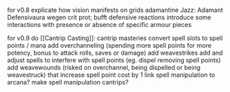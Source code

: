for v0.8
explicate how vision manifests on grids
adamantine Jazz: Adamant Defensivaura wegen crit prot; bufft defensive reactions
introduce some interactions with presence or absence of specific armour pieces

for v0.9
do [[Cantrip Casting]]: cantrip masteries
convert spell slots to spell points / mana
add overchanneling (spending more spell points for more potency, bonus to attack rolls, saves or damage)
add weavestrikes
add and adjust spells to interfere with spell points (eg. dispel removing spell points)
add weavewounds (risked on overchannel, being dispelled or being weavestruck) that increase spell point cost by 1
link spell manipulation to arcana?
make spell manipulation cantrips?